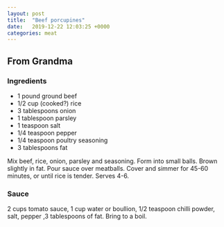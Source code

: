 ```yaml
---
layout: post
title:  "Beef porcupines"
date:   2019-12-22 12:03:25 +0000
categories: meat
---
```


## From Grandma
### Ingredients
* 1 pound ground beef
* 1/2 cup (cooked?) rice
* 3 tablespoons onion
* 1 tablespoon parsley
* 1 teaspoon salt
* 1/4 teaspoon pepper
* 1/4 teaspoon poultry seasoning
* 3 tablespoons fat


Mix beef, rice, onion, parsley and seasoning. Form into small balls. Brown slightly in fat. Pour sauce over meatballs. Cover and simmer for 45-60 minutes, or until rice is tender. Serves 4-6.

### Sauce
2 cups tomato sauce, 1 cup water or boullion, 1/2 teaspoon chilli powder, salt, pepper ,3 tablespoons of fat. Bring to a boil.